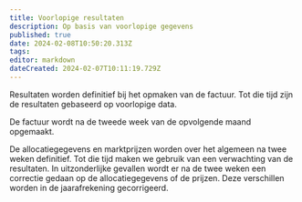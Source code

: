 ```yaml
---
title: Voorlopige resultaten
description: Op basis van voorlopige gegevens
published: true
date: 2024-02-08T10:50:20.313Z
tags: 
editor: markdown
dateCreated: 2024-02-07T10:11:19.729Z
---
```


Resultaten worden definitief bij het opmaken van de factuur. Tot die tijd zijn de resultaten gebaseerd op voorlopige data.

De factuur wordt na de tweede week van de opvolgende maand opgemaakt.

De allocatiegegevens en marktprijzen worden over het algemeen na twee weken definitief. Tot die tijd maken we gebruik van een verwachting van de resultaten. In uitzonderlijke gevallen wordt er na de twee weken een correctie gedaan op de allocatiegegevens of de prijzen. Deze verschillen worden in de jaarafrekening gecorrigeerd.